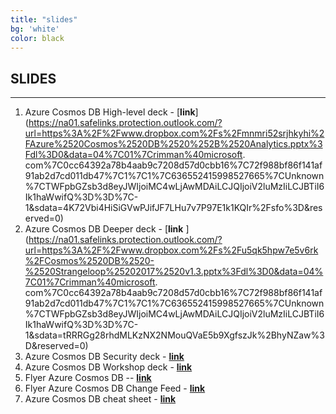 ```yaml
---
title: "slides"
bg: 'white'
color: black
---
```


SLIDES
------

* * * * *

1.  Azure Cosmos DB High-level deck -  [**link**](https://na01.safelinks.protection.outlook.com/?url=https%3A%2F%2Fwww.dropbox.com%2Fs%2Fmnmri52srjhkyhi%2FAzure%2520Cosmos%2520DB%2520%252B%2520Analytics.pptx%3Fdl%3D0&data=04%7C01%7Crimman%40microsoft. com%7C0cc64392a78b4aab9c7208d57d0cbb16%7C72f988bf86f141af91ab2d7cd011db47%7C1%7C1%7C636552415998527665%7CUnknown%7CTWFpbGZsb3d8eyJWIjoiMC4wLjAwMDAiLCJQIjoiV2luMzIiLCJBTiI6Ik1haWwifQ%3D%3D%7C-1&sdata=4K72Vbi4HiSiGVwPJifJF7LHu7v7P97E1k1KQIr%2Fsfo%3D&reserved=0) 
2.  Azure Cosmos DB Deeper deck - [**link** ](https://na01.safelinks.protection.outlook.com/?url=https%3A%2F%2Fwww.dropbox.com%2Fs%2Fu5qk5hpw7e5v6rk%2FCosmos%2520DB%2520-%2520Strangeloop%25202017%2520v1.3.pptx%3Fdl%3D0&data=04%7C01%7Crimman%40microsoft.
com%7C0cc64392a78b4aab9c7208d57d0cbb16%7C72f988bf86f141af91ab2d7cd011db47%7C1%7C1%7C636552415998527665%7CUnknown%7CTWFpbGZsb3d8eyJWIjoiMC4wLjAwMDAiLCJQIjoiV2luMzIiLCJBTiI6Ik1haWwifQ%3D%3D%7C-1&sdata=tRRRGg28rhdMLKzNX2NMouQVaE5b9XgfszJk%2BhyNZaw%3D&reserved=0)
3.  Azure Cosmos DB Security deck - [**link**](https://na01.safelinks.protection.outlook.com/?url=https%3A%2F%2Fwww.dropbox.com%2Fs%2Fd0ye2toczdnn8s7%2FAzure%2520CosmosDB%2520Security.pptx%3Fdl%3D0&data=04%7C01%7Crimman%40microsoft.com%7C0cc64392a78b4aab9c7208d57d0cbb16%7C72f988bf86f141af91ab2d7cd011db47%7C1%7C1%7C636552415998527665%7CUnknown%7CTWFpbGZsb3d8eyJWIjoiMC4wLjAwMDAiLCJQIjoiV2luMzIiLCJBTiI6Ik1haWwifQ%3D%3D%7C-1&sdata=ebUTcc8FMuFpl8i3oT936w2%2BTkZuPF9Z6vQwN%2BYpZZ4%3D&reserved=0)
4.  Azure Cosmos DB Workshop deck - [**link**](https://1drv.ms/p/s!AgMXsMBJYS0EhcsNtnLH67ObgS3zHA)
5.  Flyer Azure Cosmos DB -- [**link**](https://na01.safelinks.protection.outlook.com/?url=https%3A%2F%2Fwww.dropbox.com%2Fs%2Fsraz0hause2agd0%2Fazure_cosmos_db_flyer.pdf%3Fdl%3D0&data=04%7C01%7Crimman%40microsoft.com%7C0cc64392a78b4aab9c7208d57d0cbb16%7C72f988bf86f141af91ab2d7cd011db47%7C1%7C1%7C636552415998567626%7CUnknown%7CTWFpbGZsb3d8eyJWIjoiMC4wLjAwMDAiLCJQIjoiV2luMzIiLCJBTiI6Ik1haWwifQ%3D%3D%7C-1&sdata=MghMkDjJ9y96fWEk%2BeiXCxPml7boGGXIDfwg01IKVw8%3D&reserved=0)
6.  Flyer Azure Cosmos DB Change Feed - [**link**](https://na01.safelinks.protection.outlook.com/?url=https%3A%2F%2Fwww.dropbox.com%2Fs%2Fm1qt3uhzq4e2uen%2Fazure_cosmos_db_change%2520feed.pdf%3Fdl%3D0&data=04%7C01%7Crimman%40microsoft.com%7C0cc64392a78b4aab9c7208d57d0cbb16%7C72f988bf86f141af91ab2d7cd011db47%7C1%7C1%7C636552415998567626%7CUnknown%7CTWFpbGZsb3d8eyJWIjoiMC4wLjAwMDAiLCJQIjoiV2luMzIiLCJBTiI6Ik1haWwifQ%3D%3D%7C-1&sdata=JItN80Cfop8TAqv2giLKUOqtkW%2FeHZm8EBYA4Sykf4s%3D&reserved=0)
7.  Azure Cosmos DB cheat sheet - [**link**](https://na01.safelinks.protection.outlook.com/?url=https%3A%2F%2Fwww.dropbox.com%2Fs%2Fi73d1dnqkse7lue%2Fazure_cosmos_db_cheat%2520sheet.pdf%3Fdl%3D0&data=04%7C01%7Crimman%40microsoft.com%7C0cc64392a78b4aab9c7208d57d0cbb16%7C72f988bf86f141af91ab2d7cd011db47%7C1%7C1%7C636552415998567626%7CUnknown%7CTWFpbGZsb3d8eyJWIjoiMC4wLjAwMDAiLCJQIjoiV2luMzIiLCJBTiI6Ik1haWwifQ%3D%3D%7C-1&sdata=uVlLHvlUymwfSgHWxQ2CmHaBalh0X3tP3Zgnqch5S10%3D&reserved=0)